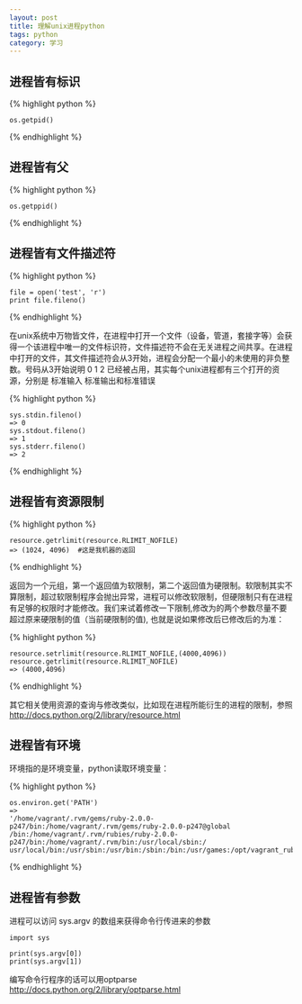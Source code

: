```yaml
---
layout: post
title: 理解unix进程python
tags: python
category: 学习
---
```




进程皆有标识
-------------

{% highlight python %}

    os.getpid()
    
{% endhighlight %}

进程皆有父
------------

{% highlight python %}

    os.getppid()

{% endhighlight %}

进程皆有文件描述符
-----------------

{% highlight python %}

    file = open('test', 'r')
    print file.fileno()

{% endhighlight %}

在unix系统中万物皆文件，在进程中打开一个文件（设备，管道，套接字等）会获得一个该进程中唯一的文件标识符，文件描述符不会在无关进程之间共享。在进程中打开的文件，其文件描述符会从3开始，进程会分配一个最小的未使用的非负整数。号码从3开始说明 0 1 2 已经被占用，其实每个unix进程都有三个打开的资源，分别是 标准输入 标准输出和标准错误


{% highlight python %}

    sys.stdin.fileno()
    => 0
    sys.stdout.fileno()
    => 1
    sys.stderr.fileno()
    => 2
    
{% endhighlight %}

进程皆有资源限制
-----------------

{% highlight python %}

    resource.getrlimit(resource.RLIMIT_NOFILE)
    => (1024, 4096)  #这是我机器的返回
   
{% endhighlight %}

返回为一个元组，第一个返回值为软限制，第二个返回值为硬限制。软限制其实不算限制，超过软限制程序会抛出异常，进程可以修改软限制，但硬限制只有在进程有足够的权限时才能修改。我们来试着修改一下限制,修改为的两个参数尽量不要超过原来硬限制的值（当前硬限制的值), 也就是说如果修改后已修改后的为准：

{% highlight python %}

    resource.setrlimit(resource.RLIMIT_NOFILE,(4000,4096))
    resource.getrlimit(resource.RLIMIT_NOFILE)
    => (4000,4096)
    
{% endhighlight %}

其它相关使用资源的查询与修改类似，比如现在进程所能衍生的进程的限制，参照 http://docs.python.org/2/library/resource.html


进程皆有环境
---------------

环境指的是环境变量，python读取环境变量：

{% highlight python %}

    os.environ.get('PATH')
    =>
    '/home/vagrant/.rvm/gems/ruby-2.0.0-p247/bin:/home/vagrant/.rvm/gems/ruby-2.0.0-p247@global
    /bin:/home/vagrant/.rvm/rubies/ruby-2.0.0-p247/bin:/home/vagrant/.rvm/bin:/usr/local/sbin:/
    usr/local/bin:/usr/sbin:/usr/bin:/sbin:/bin:/usr/games:/opt/vagrant_ruby/bin'

{% endhighlight %}


进程皆有参数
-----------------

进程可以访问 sys.argv 的数组来获得命令行传进来的参数

    import sys

    print(sys.argv[0])
    print(sys.argv[1])

编写命令行程序的话可以用optparse 
http://docs.python.org/2/library/optparse.html
